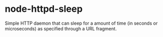 node-httpd-sleep
================

Simple HTTP daemon that can sleep for a amount of time (in seconds or
microseconds) as specified through a URL fragment.

